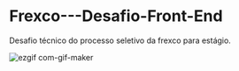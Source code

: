 # Frexco---Desafio-Front-End
Desafio técnico do processo seletivo da frexco para estágio.

![ezgif com-gif-maker](https://user-images.githubusercontent.com/90073369/183314200-a3c1ad2b-12d7-4e96-81ff-918d7f330a15.gif)
